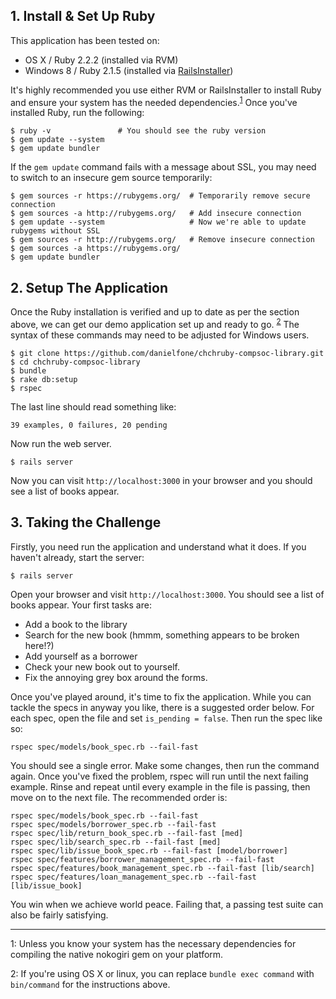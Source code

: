 ## 1. Install & Set Up Ruby

This application has been tested on:

  * OS X / Ruby 2.2.2 (installed via RVM)
  * Windows 8 / Ruby 2.1.5 (installed via [RailsInstaller](http://railsinstaller.org/en))

It's highly recommended you use either RVM or RailsInstaller to install Ruby and ensure your system has the needed dependencies.<sup>[1](#one)</sup> Once you've installed Ruby, run the following:

    $ ruby -v               # You should see the ruby version
    $ gem update --system
    $ gem update bundler

If the `gem update` command fails with a message about SSL, you may need to switch to an insecure gem source temporarily:

    $ gem sources -r https://rubygems.org/  # Temporarily remove secure connection
    $ gem sources -a http://rubygems.org/   # Add insecure connection
    $ gem update --system                   # Now we're able to update rubygems without SSL
    $ gem sources -r http://rubygems.org/   # Remove insecure connection
    $ gem sources -a https://rubygems.org/
    $ gem update bundler

## 2. Setup The Application

Once the Ruby installation is verified and up to date as per the section above, we can get our demo application set up and ready to go. <sup>[2](#two)</sup> The syntax of these commands may need to be adjusted for Windows users.

    $ git clone https://github.com/danielfone/chchruby-compsoc-library.git
    $ cd chchruby-compsoc-library
    $ bundle
    $ rake db:setup
    $ rspec

The last line should read something like:

    39 examples, 0 failures, 20 pending

Now run the web server.

    $ rails server

Now you can visit `http://localhost:3000` in your browser and you should see a list of books appear.

## 3. Taking the Challenge

Firstly, you need run the application and understand what it does. If you haven't already, start the server:

    $ rails server

Open your browser and visit `http://localhost:3000`. You should see a list of books appear. Your first tasks are:

  * Add a book to the library
  * Search for the new book (hmmm, something appears to be broken here!?)
  * Add yourself as a borrower
  * Check your new book out to yourself.
  * Fix the annoying grey box around the forms.

Once you've played around, it's time to fix the application. While you can tackle the specs in anyway you like, there is a suggested order below. For each spec, open the file and set `is_pending = false`. Then run the spec like so:

    rspec spec/models/book_spec.rb --fail-fast

You should see a single error. Make some changes, then run the command again. Once you've fixed the problem, rspec will run until the next failing example. Rinse and repeat until every example in the file is passing, then move on to the next file. The recommended order is:

    rspec spec/models/book_spec.rb --fail-fast
    rspec spec/models/borrower_spec.rb --fail-fast
    rspec spec/lib/return_book_spec.rb --fail-fast [med]
    rspec spec/lib/search_spec.rb --fail-fast [med]
    rspec spec/lib/issue_book_spec.rb --fail-fast [model/borrower]
    rspec spec/features/borrower_management_spec.rb --fail-fast
    rspec spec/features/book_management_spec.rb --fail-fast [lib/search]
    rspec spec/features/loan_management_spec.rb --fail-fast [lib/issue_book]

You win when we achieve world peace. Failing that, a passing test suite can also be fairly satisfying.

---

1: <a name="one"></a> Unless you know your system has the necessary dependencies for compiling the native nokogiri gem on your platform.

2: <a name="two"></a> If you're using OS X or linux, you can replace `bundle exec command` with `bin/command` for the instructions above.
